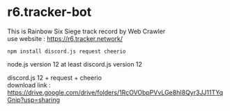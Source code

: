 # r6.tracker-bot  
This is Rainbow Six Siege track record by Web Crawler  
use website : https://r6.tracker.network/  

```
npm install discord.js request cheerio  
```

node.js version 12 at least
discord.js version 12  

discord.js 12 + request + cheerio  
download link : https://drive.google.com/drive/folders/1RcOVObpPVvLGe8hI8Qyr3JJ11TYqGnip?usp=sharing  

